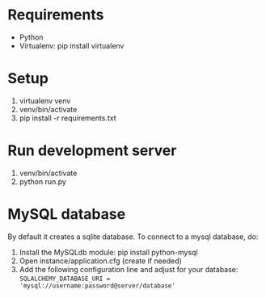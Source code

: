# Requirements

- Python
- Virtualenv: pip install virtualenv

# Setup

1. virtualenv venv
2. venv/bin/activate
3. pip install -r requirements.txt

# Run development server

1. venv/bin/activate
2. python run.py

# MySQL database

By default it creates a sqlite database. To connect to a mysql database, do:

1. Install the MySQLdb module: pip install python-mysql
2. Open instance/application.cfg (create if needed)
3. Add the following configuration line and adjust for your database:
```SQLALCHEMY_DATABASE_URI = 'mysql://username:password@server/database'```